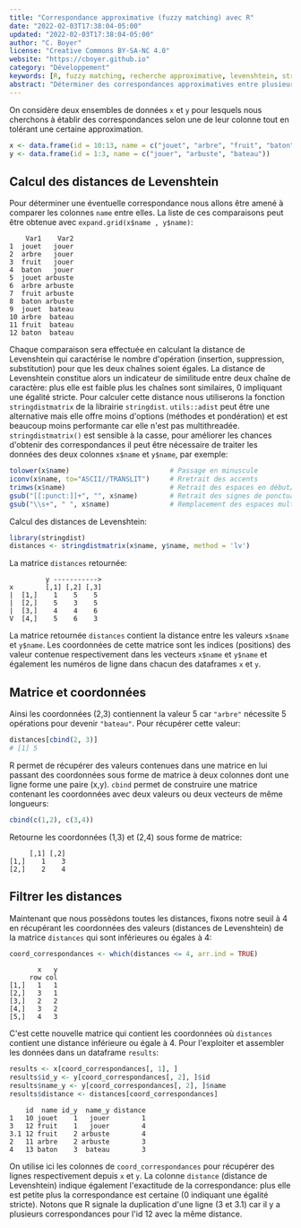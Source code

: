 ```yaml
---
title: "Correspondance approximative (fuzzy matching) avec R"
date: "2022-02-03T17:38:04-05:00"
updated: "2022-02-03T17:38:04-05:00"
author: "C. Boyer"
license: "Creative Commons BY-SA-NC 4.0"
website: "https://cboyer.github.io"
category: "Développement"
keywords: [R, fuzzy matching, recherche approximative, levenshtein, stringdistmatrix, adist]
abstract: "Déterminer des correspondances approximatives entre plusieurs chaînes de caractères avec R."
---
```


On considère deux ensembles de données `x` et `y` pour lesquels nous cherchons à établir des correspondances selon une de leur colonne tout en tolérant une certaine approximation.
```R
x <- data.frame(id = 10:13, name = c("jouet", "arbre", "fruit", "baton"))
y <- data.frame(id = 1:3, name = c("jouer", "arbuste", "bateau"))
```

## Calcul des distances de Levenshtein
Pour déterminer une éventuelle correspondance nous allons être amené à comparer les colonnes `name` entre elles. La liste de ces comparaisons peut être obtenue avec `expand.grid(x$name , y$name)`:
```Text
    Var1    Var2
1  jouet   jouer
2  arbre   jouer
3  fruit   jouer
4  baton   jouer
5  jouet arbuste
6  arbre arbuste
7  fruit arbuste
8  baton arbuste
9  jouet  bateau
10 arbre  bateau
11 fruit  bateau
12 baton  bateau
```

Chaque comparaison sera effectuée en calculant la distance de Levenshtein qui caractérise le nombre d'opération (insertion, suppression, substitution) pour que les deux chaînes soient égales. La distance de Levenshtein constitue alors un indicateur de similitude entre deux chaîne de caractère: plus elle est faible plus les chaînes sont similaires, 0 impliquant une égalité stricte.
Pour calculer cette distance nous utiliserons la fonction `stringdistmatrix` de la librairie `stringdist`. 
`utils::adist` peut être une alternative mais elle offre moins d'options (méthodes et pondération) et est beaucoup moins performante car elle n'est pas multithreadée.
`stringdistmatrix()` est sensible à la casse, pour améliorer les chances d'obtenir des correspondances il peut être nécessaire de traiter les données des deux colonnes `x$name` et `y$name`, par exemple:

```R
tolower(x$name)                         # Passage en minuscule
iconv(x$name, to="ASCII//TRANSLIT")     # Rretrait des accents
trimws(x$name)                          # Retrait des espaces en début/fin de chaîne
gsub("[[:punct:]]+", "", x$name)        # Retrait des signes de ponctuation
gsub("\\s+", " ", x$name)               # Remplacement des espaces multiples
```

Calcul des distances de Levenshtein:
```R
library(stringdist)
distances <- stringdistmatrix(x$name, y$name, method = 'lv')
```

La matrice `distances` retournée:
```Text
         y ----------->
x        [,1] [,2] [,3]
|  [1,]    1    5    5
|  [2,]    5    3    5
|  [3,]    4    4    6
V  [4,]    5    6    3
```

La matrice retournée `distances` contient la distance entre les valeurs `x$name` et `y$name`. 
Les coordonnées de cette matrice sont les indices (positions) des valeur contenue respectivement dans les vecteurs `x$name` et `y$name` et également les numéros de ligne dans chacun des dataframes `x` et `y`.


## Matrice et coordonnées
Ainsi les coordonnées (2,3) contiennent la valeur 5 car `"arbre"` nécessite 5 opérations pour devenir `"bateau"`. Pour récupérer cette valeur:
```R
distances[cbind(2, 3)]
# [1] 5
```

R permet de récupérer des valeurs contenues dans une matrice en lui passant des coordonnées sous forme de matrice à deux colonnes dont une ligne forme une paire (x,y).
`cbind` permet de construire une matrice contenant les coordonnées avec deux valeurs ou deux vecteurs de même longueurs:

```R
cbind(c(1,2), c(3,4))
```
Retourne les coordonnées (1,3) et (2,4) sous forme de matrice:
```Text
     [,1] [,2]
[1,]    1    3
[2,]    2    4
```

## Filtrer les distances
Maintenant que nous possèdons toutes les distances, fixons notre seuil à 4 en récupérant les coordonnées des valeurs (distances de Levenshtein) de la matrice `distances` qui sont inférieures ou égales à 4:
```R
coord_correspondances <- which(distances <= 4, arr.ind = TRUE)
```
```Text
       x   y
     row col
[1,]   1   1
[2,]   3   1
[3,]   2   2
[4,]   3   2
[5,]   4   3
```

C'est cette nouvelle matrice qui contient les coordonnées où `distances` contient une distance inférieure ou égale à 4. Pour l'exploiter et assembler les données dans un dataframe `results`:
```R
results <- x[coord_correspondances[, 1], ]
results$id_y <- y[coord_correspondances[, 2], ]$id
results$name_y <- y[coord_correspondances[, 2], ]$name
results$distance <- distances[coord_correspondances]
```
```Text
    id  name id_y  name_y distance
1   10 jouet    1   jouer        1
3   12 fruit    1   jouer        4
3.1 12 fruit    2 arbuste        4
2   11 arbre    2 arbuste        3
4   13 baton    3  bateau        3
```

On utilise ici les colonnes de `coord_correspondances` pour récupérer des lignes respectivement depuis `x` et `y`. 
La colonne `distance` (distance de Levenshtein) indique également l'exactitude de la correspondance: plus elle est petite plus la correspondance est certaine (0 indiquant une égalité stricte).
Notons que R signale la duplication d'une ligne (3 et 3.1) car il y a plusieurs correspondances pour l'id 12 avec la même distance.
